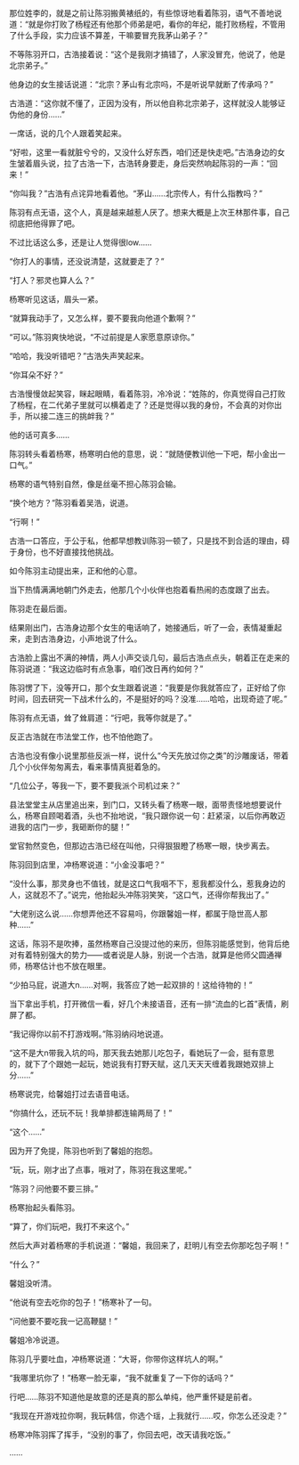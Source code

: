 那位姓李的，就是之前让陈羽搬黄裱纸的，有些惊讶地看着陈羽，语气不善地说道：“就是你打败了杨程还有他那个师弟是吧，看你的年纪，能打败杨程，不管用了什么手段，实力应该不算差，干嘛要冒充我茅山弟子？”

不等陈羽开口，古浩接着说：“这个是我刚才搞错了，人家没冒充，他说了，他是北宗弟子。”

他身边的女生接话说道：“北宗？茅山有北宗吗，不是听说早就断了传承吗？”

古浩道：“这你就不懂了，正因为没有，所以他自称北宗弟子，这样就没人能够证伪他的身份……”

一席话，说的几个人跟着笑起来。

“好啦，这里一看就脏兮兮的，又没什么好东西，咱们还是快走吧。”古浩身边的女生皱着眉头说，拉了古浩一下，古浩转身要走，身后突然响起陈羽的一声：“回来！”

“你叫我？”古浩有点诧异地看着他。“茅山……北宗传人，有什么指教吗？”

陈羽有点无语，这个人，真是越来越惹人厌了。想来大概是上次王林那件事，自己彻底把他得罪了吧。

不过比话这么多，还是让人觉得很low……

“你打人的事情，还没说清楚，这就要走了？”

“打人？邪灵也算人么？”

杨寒听见这话，眉头一紧。

“就算我动手了，又怎么样，要不要我向他道个歉啊？”

“可以。”陈羽爽快地说，“不过前提是人家愿意原谅你。”

“哈哈，我没听错吧？”古浩失声笑起来。

“你耳朵不好？”

古浩慢慢敛起笑容，眯起眼睛，看着陈羽，冷冷说：“姓陈的，你真觉得自己打败了杨程，在二代弟子里就可以横着走了？还是觉得以我的身份，不会真的对你出手，所以接二连三的挑衅我？”

他的话可真多……

陈羽转头看着杨寒，杨寒明白他的意思，说：“就随便教训他一下吧，帮小金出一口气。”

杨寒的语气特别自然，像是丝毫不担心陈羽会输。

“换个地方？”陈羽看着吴浩，说道。

“行啊！”

古浩一口答应，于公于私，他都早想教训陈羽一顿了，只是找不到合适的理由，碍于身份，也不好直接找他挑战。

如今陈羽主动提出来，正和他的心意。

当下热情满满地朝门外走去，他那几个小伙伴也抱着看热闹的态度跟了出去。

陈羽走在最后面。

结果刚出门，古浩身边那个女生的电话响了，她接通后，听了一会，表情凝重起来，走到古浩身边，小声地说了什么。

古浩脸上露出不满的神情，两人小声交谈几句，最后古浩点点头，朝着正在走来的陈羽说道：“我这边临时有点急事，咱们改日再约如何？”

陈羽愣了下，没等开口，那个女生跟着说道：“我要是你我就答应了，正好给了你时间，回去研究一下战术什么的，不是挺好的吗？没准……哈哈，出现奇迹了呢。”

陈羽有点无语，耸了耸肩道：“行吧，我等你就是了。”

反正古浩就在市法堂工作，也不怕他跑了。

古浩也没有像小说里那些反派一样，说什么“今天先放过你之类”的沙雕废话，带着几个小伙伴匆匆离去，看来事情真挺着急的。

“几位公子，等我一下，要不要我派个司机过来？”

县法堂堂主从店里追出来，到门口，又转头看了杨寒一眼，面带责怪地想要说什么，杨寒自顾喝着酒，头也不抬地说，“我只跟你说一句：赶紧滚，以后你再敢迈进我的店门一步，我砸断你的腿！”

堂官勃然变色，但那边古浩已经在叫他，只得狠狠瞪了杨寒一眼，快步离去。

陈羽回到店里，冲杨寒说道：“小金没事吧？”

“没什么事，那灵身也不值钱，就是这口气我咽不下，惹我都没什么，惹我身边的人，这就忍不了。”说完，他抬起头冲陈羽笑笑，“这口气，还得你帮我出了。”

“大佬别这么说……你想弄他还不容易吗，你跟馨姐一样，都属于隐世高人那种……”

这话，陈羽不是吹捧，虽然杨寒自己没提过他的来历，但陈羽能感觉到，他背后绝对有着特别强大的势力——或者说是人脉，别说一个古浩，就算是他师父圆通禅师，杨寒估计也不放在眼里。

“少拍马屁，说道大n……对啊，我答应了她一起双排的！这给待物的！”

当下拿出手机，打开微信一看，好几个未接语音，还有一排“流血的匕首”表情，刷屏了都。

“我记得你以前不打游戏啊。”陈羽纳闷地说道。

“这不是大n带我入坑的吗，那天我去她那儿吃包子，看她玩了一会，挺有意思的，就下了个跟她一起玩，她说我有打野天赋，这几天天天缠着我跟她双排上分……”

杨寒说完，给馨姐打过去语音电话。

“你搞什么，还玩不玩！我单排都连输两局了！”

“这个……”

因为开了免提，陈羽也听到了馨姐的抱怨。

“玩，玩，刚才出了点事，哦对了，陈羽在我这里呢。”

“陈羽？问他要不要三排。”

杨寒抬起头看陈羽。

“算了，你们玩吧，我打不来这个。”

然后大声对着杨寒的手机说道：“馨姐，我回来了，赶明儿有空去你那吃包子啊！”

“什么？”

馨姐没听清。

“他说有空去吃你的包子！”杨寒补了一句。

“问他要不要吃我一记高鞭腿！”

馨姐冷冷说道。

陈羽几乎要吐血，冲杨寒说道：“大哥，你带你这样坑人的啊。”

“我哪里坑你了！”杨寒一脸无辜，“我不就重复了一下你的话吗？”

行吧……陈羽不知道他是故意的还是真的那么单纯，他严重怀疑是前者。

“我现在开游戏拉你啊，我玩韩信，你选个瑶，上我就行……哎，你怎么还没走？”

杨寒冲陈羽挥了挥手，“没别的事了，你回去吧，改天请我吃饭。”

……
